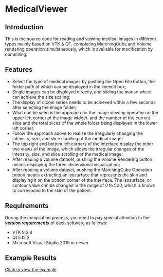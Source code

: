 # MedicalViewer

## Introduction
This is the source code for reading and viewing medical images in different types mainly based on VTK & QT, completing MarchingCube and Volume rendering operation simultaneously, which is available for modification by commiting.

## Features
- Select the type of medical images by pushing the Open File button, the folder path of which can be displayed in the lineedit box;
- Single images can be displayed directly, and sliding the mouse wheel can achieve the size scaling;
- The display of dicom series needs to be achieved within a few seconds after selecting the image folder;
- What can be seen is the approach for the image viewing operation in the upper left corner of the image widget, and the number of the current slice and the total slices of the whole folder being displayed in the lower left corner;
- Follow the approach above to realize the irregularly changing the intensity, size, and slice scrolling of the medical image;
- The top right and bottom left corners of the interface display the other two views of the image, which allows the irregular changes of the intensity, size, and slice scrolling of the medical image;
- After reading a volume dataset, pushing the Volume Rendering button means displaying the three-dimensional visualization;
- After reading a volume dataset, pushing the MarchingCube Operation button means extracting an isosurface that represents the skin and displaying it on the bottom corner of the interface. The isosurface, or contour value can be changed in the range of 0 to 500, which is known to correspond to the skin of the patient.
  
## Requirements
During the compilation process, you need to pay special attention to the ***version requirements*** of each software as follows: 
- VTK 9.2.4 
- Qt 5.15.2 
- Microsoft Visual Studio 2019 or newer

## Example Results

[Click to view the example](https://github.com/Mzeyo/MedicalViewer/blob/main/Example.jpg)
